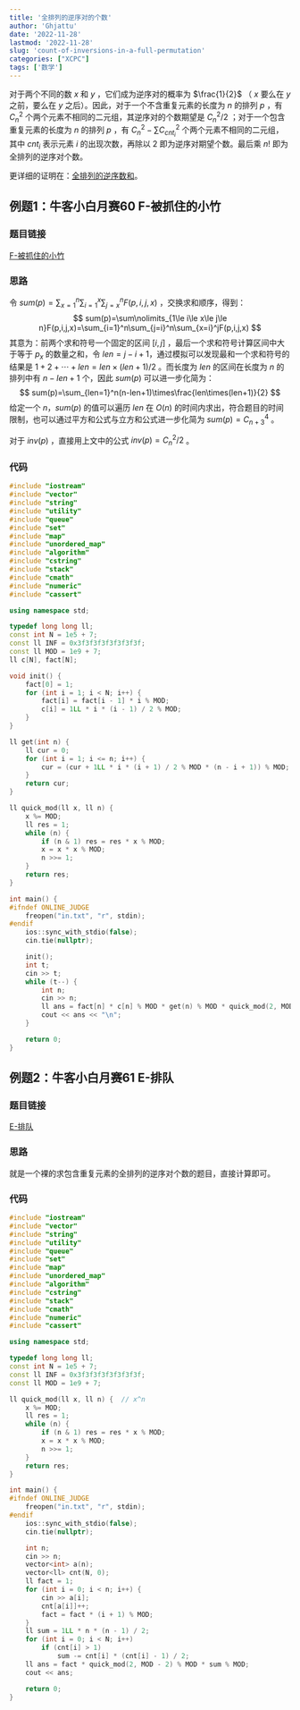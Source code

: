 ```yaml
---
title: '全排列的逆序对的个数'
author: 'Ghjattu'
date: '2022-11-28'
lastmod: '2022-11-28'
slug: 'count-of-inversions-in-a-full-permutation'
categories: ["XCPC"]
tags: ['数学']
---
```



对于两个不同的数 $x$ 和 $y$ ，它们成为逆序对的概率为 $\frac{1}{2}$ （ $x$ 要么在 $y$ 之前，要么在 $y$ 之后）。因此，对于一个不含重复元素的长度为 $n$ 的排列 $p$ ，有 $C_{n}^2$ 个两个元素不相同的二元组，其逆序对的个数期望是 $C_n^2/2$  ；对于一个包含重复元素的长度为 $n$ 的排列 $p$ ，有 $C_n^2-\sum C_{cnt_i}^2$ 个两个元素不相同的二元组，其中 $cnt_i$ 表示元素 $i$ 的出现次数，再除以 $2$ 即为逆序对期望个数。最后乘 $n!$ 即为全排列的逆序对个数。

更详细的证明在：[全排列的逆序数和](https://blog.csdn.net/qq_43520313/article/details/108464231)。

## 例题1：牛客小白月赛60 F-被抓住的小竹

### 题目链接

[F-被抓住的小竹](https://ac.nowcoder.com/acm/contest/45670/F)

### 思路

令 $sum(p)=\sum\nolimits_{x=1}^n\sum\nolimits_{i=1}^x\sum\nolimits_{j=x}^nF(p,i,j,x)$ ，交换求和顺序，得到：
$$
sum(p)=\sum\nolimits_{1\le i\le x\le j\le n}F(p,i,j,x)=\sum_{i=1}^n\sum_{j=i}^n\sum_{x=i}^jF(p,i,j,x)
$$
其意为：前两个求和符号一个固定的区间 $[i,j]$ ，最后一个求和符号计算区间中大于等于 $p_x$ 的数量之和，令 $len=j-i+1$，通过模拟可以发现最和一个求和符号的结果是 $1+2+\cdots+len=len\times(len+1)/2$ 。而长度为 $len$ 的区间在长度为 $n$ 的排列中有 $n-len+1$ 个，因此 $sum(p)$ 可以进一步化简为：
$$
sum(p)=\sum_{len=1}^n(n-len+1)\times\frac{len\times(len+1)}{2}
$$
给定一个 $n$，$sum(p)$ 的值可以遍历 $len$ 在 $O(n)$ 的时间内求出，符合题目的时间限制，也可以通过平方和公式与立方和公式进一步化简为 $sum(p)=C_{n+3}^4$ 。

对于 $inv(p)$ ，直接用上文中的公式 $inv(p)=C_n^2/2$ 。

### 代码

```cpp
#include "iostream"
#include "vector"
#include "string"
#include "utility"
#include "queue"
#include "set"
#include "map"
#include "unordered_map"
#include "algorithm"
#include "cstring"
#include "stack"
#include "cmath"
#include "numeric"
#include "cassert"

using namespace std;

typedef long long ll;
const int N = 1e5 + 7;
const ll INF = 0x3f3f3f3f3f3f3f3f;
const ll MOD = 1e9 + 7;
ll c[N], fact[N];

void init() {
    fact[0] = 1;
    for (int i = 1; i < N; i++) {
        fact[i] = fact[i - 1] * i % MOD;
        c[i] = 1LL * i * (i - 1) / 2 % MOD;
    }
}

ll get(int n) {
    ll cur = 0;
    for (int i = 1; i <= n; i++) {
        cur = (cur + 1LL * i * (i + 1) / 2 % MOD * (n - i + 1)) % MOD;
    }
    return cur;
}

ll quick_mod(ll x, ll n) {
    x %= MOD;
    ll res = 1;
    while (n) {
        if (n & 1) res = res * x % MOD;
        x = x * x % MOD;
        n >>= 1;
    }
    return res;
}

int main() {
#ifndef ONLINE_JUDGE
    freopen("in.txt", "r", stdin);
#endif
    ios::sync_with_stdio(false);
    cin.tie(nullptr);

    init();
    int t;
    cin >> t;
    while (t--) {
        int n;
        cin >> n;
        ll ans = fact[n] * c[n] % MOD * get(n) % MOD * quick_mod(2, MOD - 2) % MOD;
        cout << ans << "\n";
    }

    return 0;
}
```



## 例题2：牛客小白月赛61 E-排队

### 题目链接

[E-排队](https://ac.nowcoder.com/acm/contest/46597/E)

### 思路

就是一个裸的求包含重复元素的全排列的逆序对个数的题目，直接计算即可。

### 代码

```cpp
#include "iostream"
#include "vector"
#include "string"
#include "utility"
#include "queue"
#include "set"
#include "map"
#include "unordered_map"
#include "algorithm"
#include "cstring"
#include "stack"
#include "cmath"
#include "numeric"
#include "cassert"

using namespace std;

typedef long long ll;
const int N = 1e5 + 7;
const ll INF = 0x3f3f3f3f3f3f3f3f;
const ll MOD = 1e9 + 7;

ll quick_mod(ll x, ll n) {  // x^n
    x %= MOD;
    ll res = 1;
    while (n) {
        if (n & 1) res = res * x % MOD;
        x = x * x % MOD;
        n >>= 1;
    }
    return res;
}

int main() {
#ifndef ONLINE_JUDGE
    freopen("in.txt", "r", stdin);
#endif
    ios::sync_with_stdio(false);
    cin.tie(nullptr);

    int n;
    cin >> n;
    vector<int> a(n);
    vector<ll> cnt(N, 0);
    ll fact = 1;
    for (int i = 0; i < n; i++) {
        cin >> a[i];
        cnt[a[i]]++;
        fact = fact * (i + 1) % MOD;
    }
    ll sum = 1LL * n * (n - 1) / 2;
    for (int i = 0; i < N; i++)
        if (cnt[i] > 1)
            sum -= cnt[i] * (cnt[i] - 1) / 2;
    ll ans = fact * quick_mod(2, MOD - 2) % MOD * sum % MOD;
    cout << ans;

    return 0;
}
```

